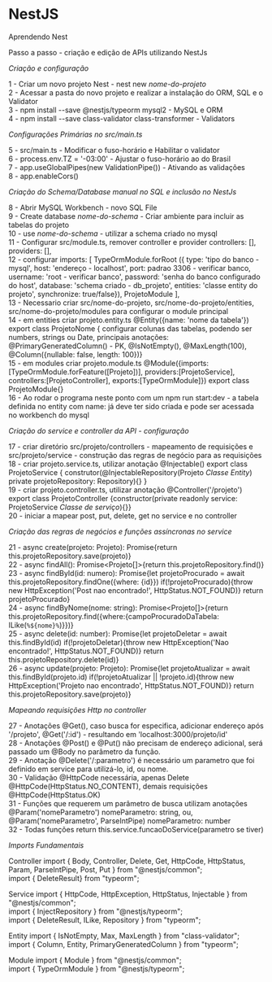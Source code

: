 # NestJS
Aprendendo Nest

<p>
Passo a passo - criação e edição de APIs utilizando NestJs

*Criação e configuração*

1 - Criar um novo projeto Nest - nest new *nome-do-projeto* <br>
2 - Acessar a pasta do novo projeto e realizar a instalação do ORM, SQL e o Validator <br>
3 - npm install --save @nestjs/typeorm mysql2 - MySQL e ORM <br>
4 - npm install --save class-validator class-transformer - Validators <br>

*Configurações Primárias no src/main.ts*

5 - src/main.ts - Modificar o fuso-horário e Habilitar o validator <br>
6 - process.env.TZ = '-03:00' - Ajustar o fuso-horário ao do Brasil <br>
7 - app.useGlobalPipes(new ValidationPipe()) - Ativando as validações <br>
8 - app.enableCors() <br>

*Criação do Schema/Database manual no SQL e inclusão no NestJs*

8 - Abrir MySQL Workbench - novo SQL File <br>
9 - Create database *nome-do-schema* - Criar ambiente para incluir as tabelas do projeto <br>
10 - use *nome-do-schema* - utilizar a schema criado no mysql <br>
11 - Configurar src/module.ts, remover controller e provider controllers: [], providers: [], <br>
12 - configurar imports: [ TypeOrmModule.forRoot ({ type: 'tipo do banco - mysql', host: 'endereço - localhost', port: padrao 3306 - verificar banco, username: 'root - verificar banco', password: 'senha do banco configurado do host', database: 'schema criado - db_projeto', entities: 'classe entity do projeto', synchronize: true/false}), ProjetoModule ], <br>
13 - Necessario criar src/nome-do-projeto, src/nome-do-projeto/entities, src/nome-do-projeto/modules para configurar o module principal <br>
14 - em entities criar projeto.entity.ts @Entity({name: 'nome da tabela'}) export class ProjetoNome { configurar colunas das tabelas, podendo ser numbers, strings ou Date, principais anotações: @PrimaryGeneratedColumn() - PK, @IsNotEmpty(), @MaxLength(100), @Column({nullable: false, length: 100})} <br>
15 - em modules criar projeto.module.ts @Module({imports:[TypeOrmModule.forFeature([Projeto])], providers:[ProjetoService], controllers:[ProjetoController], exports:[TypeOrmModule]}) export class ProjetoModule{}<br>
16 - Ao rodar o programa neste ponto com um npm run start:dev - a tabela definida no entity com name: já deve ter sido criada e pode ser acessada no workbench do mysql<br>

*Criação do service e controller da API - configuração*

17 - criar diretório src/projeto/controllers - mapeamento de requisições e src/projeto/service - construção das regras de negócio para as requisições<br>
18 - criar projeto.service.ts, utilizar anotação @Injectable() export class ProjetoService { construtor(@InjectableRepository(Projeto *Classe Entity*) private projetoRepository: Repository<Projeto>){} }<br>
19 - criar projeto.controller.ts, utilizar anotação @Controller('/projeto') export class ProjetoController {constructor(private readonly service: ProjetoService *Classe de serviço*){}}<br>
20 - iniciar a mapear post, put, delete, get no service e no controller<br>

*Criação das regras de negócios e funções assíncronas no service*

21 - async create(projeto: Projeto): Promise<Projeto>{return this.projetoRepository.save(projeto)}<br>
22 - async findAll(): Promise<Projeto[]>{return this.projetoRepository.find()}<br>
23 - async findById(id: numero): Promise<Projeto>{let projetoProcurado = await this.projetoRepository.findOne({where: {id}}) if(!projetoProcurado){throw new HttpException('Post nao encontrado!', HttpStatus.NOT_FOUND)} return projetoProcurado}<br>
24 - async findByNome(nome: string): Promise<Projeto[]>{return this.projetoRepository.find({where:{campoProcuradoDaTabela: ILike(`%${nome}%`)}})}<br>
25 - async delete(id: number): Promise<DeleteResult>{let projetoDeletar = await this.findById(id) if(!projetoDeletar){throw new HttpException('Nao encontrado!', HttpStatus.NOT_FOUND)} return this.projetoRepository.delete(id)}<br>
26 - async update(projeto: Projeto): Promise<Projeto>{let projetoAtualizar = await this.findById(projeto.id) if(!projetoAtualizar || !projeto.id){throw new HttpException('Projeto nao encontrado', HttpStatus.NOT_FOUND)} return this.projetoRepository.save(projeto)}<br>

*Mapeando requisições Http no controller*

27 - Anotações @Get(), caso busca for especifica, adicionar endereço após '/projeto', @Get('/:id') - resultando em 'localhost:3000/projeto/id'<br>
28 - Anotações @Post() e @Put() não precisam de endereço adicional, será passado um @Body no parâmetro da função.<br>
29 - Anotação @Delete('/:parametro') é necessário um parametro que foi definido em service para utilizá-lo, id, ou nome.<br>
30 - Validação @HttpCode necessária, apenas Delete @HttpCode(HttpStatus.NO_CONTENT), demais requisições @HttpCode(HttpStatus.OK)<br>
31 - Funções que requerem um parâmetro de busca utilizam anotações @Param('nomeParametro') nomeParametro: string, ou, @Param('nomeParametro', ParseIntPipe) nomeParametro: number<br>
32 - Todas funções return this.service.funcaoDoService(parametro se tiver)<br>

*Imports Fundamentais*

Controller
import { Body, Controller, Delete, Get, HttpCode, HttpStatus, Param, ParseIntPipe, Post, Put } from "@nestjs/common";<br>
import { DeleteResult} from "typeorm";<br>

Service
import { HttpCode, HttpException, HttpStatus, Injectable } from "@nestjs/common";<br>
import { InjectRepository } from "@nestjs/typeorm";<br>
import { DeleteResult, ILike, Repository } from "typeorm";<br>

Entity
import { IsNotEmpty, Max, MaxLength } from "class-validator";<br>
import { Column, Entity, PrimaryGeneratedColumn } from "typeorm";<br>

Module
import { Module } from "@nestjs/common";<br>
import { TypeOrmModule } from "@nestjs/typeorm";<br>
</p>
